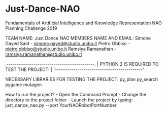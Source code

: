 # Just-Dance-NAO
Fundamentals of Artificial Intelligence and Knowledge Representation
NAO Planning Challenge 2019


TEAM NAME:
		Just Dance NAO
MEMBERS NAME AND EMAIL:
		Simone Gayed Said - simone.gayed@studio.unibo.it
		Pietro Obbiso - pietro.obbiso@studio.unibo.it
		Ramsiya Ramanathan - ramsiya.ramanathan@studio.unibo.it
		
.-------------------------------------------.
| PYTHON 2 IS REQUIRED TO TEST THE PROJECT! | 
'-------------------------------------------'

NECESSARY LIBRARIES FOR TESTING THE PROJECT:
		py_plan 
		py_search 
		pygame
		mutagen

How to run the project?
		- Open the Command Prompt
		- Change the directory to the project folder
		- Launch the project by typing: just_dance_nao.py --port YourNAORobotPortNumber 
		


